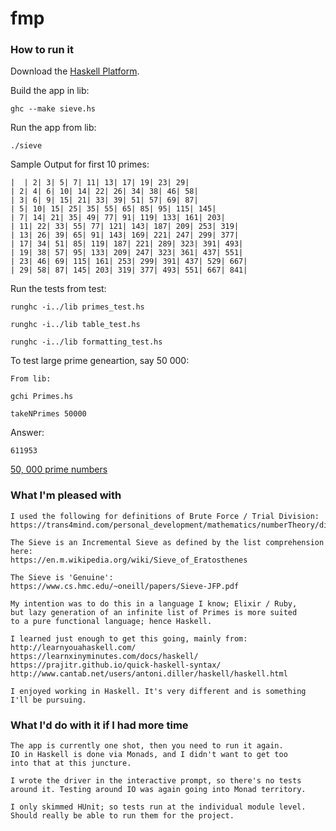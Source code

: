 # fmp
### How to run it

Download the [Haskell Platform](https://www.haskell.org/platform/).

Build the app in lib:

```
ghc --make sieve.hs
```

Run the app from lib:

```
./sieve
```

Sample Output for first 10 primes:

```
|  | 2| 3| 5| 7| 11| 13| 17| 19| 23| 29|
| 2| 4| 6| 10| 14| 22| 26| 34| 38| 46| 58|
| 3| 6| 9| 15| 21| 33| 39| 51| 57| 69| 87|
| 5| 10| 15| 25| 35| 55| 65| 85| 95| 115| 145|
| 7| 14| 21| 35| 49| 77| 91| 119| 133| 161| 203|
| 11| 22| 33| 55| 77| 121| 143| 187| 209| 253| 319|
| 13| 26| 39| 65| 91| 143| 169| 221| 247| 299| 377|
| 17| 34| 51| 85| 119| 187| 221| 289| 323| 391| 493|
| 19| 38| 57| 95| 133| 209| 247| 323| 361| 437| 551|
| 23| 46| 69| 115| 161| 253| 299| 391| 437| 529| 667|
| 29| 58| 87| 145| 203| 319| 377| 493| 551| 667| 841|
```

Run the tests from test:

```
runghc -i../lib primes_test.hs

runghc -i../lib table_test.hs

runghc -i../lib formatting_test.hs

```

To test large prime geneartion, say 50 000:

```
From lib:

gchi Primes.hs

takeNPrimes 50000
```

Answer:

```
611953
```

[50, 000 prime numbers](https://www2.cs.arizona.edu/icon/oddsends/primes.htm)

### What I'm pleased with

```
I used the following for definitions of Brute Force / Trial Division:
https://trans4mind.com/personal_development/mathematics/numberTheory/divisibilityBruteForce.htm

The Sieve is an Incremental Sieve as defined by the list comprehension here:
https://en.m.wikipedia.org/wiki/Sieve_of_Eratosthenes

The Sieve is 'Genuine':
https://www.cs.hmc.edu/~oneill/papers/Sieve-JFP.pdf

My intention was to do this in a language I know; Elixir / Ruby,
but lazy generation of an infinite list of Primes is more suited
to a pure functional language; hence Haskell.

I learned just enough to get this going, mainly from:
http://learnyouahaskell.com/
https://learnxinyminutes.com/docs/haskell/
https://prajitr.github.io/quick-haskell-syntax/
http://www.cantab.net/users/antoni.diller/haskell/haskell.html

I enjoyed working in Haskell. It's very different and is something
I'll be pursuing.
```

### What I'd do with it if I had more time

```
The app is currently one shot, then you need to run it again.
IO in Haskell is done via Monads, and I didn't want to get too
into that at this juncture.

I wrote the driver in the interactive prompt, so there's no tests
around it. Testing around IO was again going into Monad territory.

I only skimmed HUnit; so tests run at the individual module level.
Should really be able to run them for the project.
```
